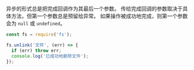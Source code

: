 
异步的形式总是把完成回调作为其最后一个参数。
传给完成回调的参数取决于具体方法，但第一个参数总是预留给异常。
如果操作被成功地完成，则第一个参数会为 `null` 或 `undefined`。

```js
const fs = require('fs');

fs.unlink('文件', (err) => {
  if (err) throw err;
  console.log('已成功地删除文件');
});
```

